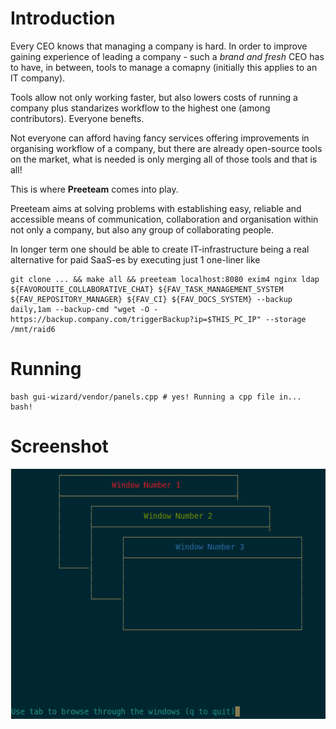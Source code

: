 # Introduction

Every CEO knows that managing a company is hard. In order to improve gaining 
experience of leading a company - such a _brand and fresh_ CEO has to have, in between, 
tools to manage a comapny (initially this applies to an IT company).

Tools allow not only working faster, but also lowers costs of running a company
plus standarizes workflow to the highest one (among contributors).
Everyone benefts.

Not everyone can afford having fancy services offering improvements in organising
workflow of a company, but there are already open-source tools on the market, 
what is needed is only merging all of those tools and that is all!

This is where **Preeteam** comes into play.

Preeteam aims at solving problems with establishing easy, reliable and accessible
means of communication, collaboration and organisation within not only a company,
but also any group of collaborating people.

In longer term one should be able to create IT-infrastructure being a real alternative 
for paid SaaS-es by executing just 1 one-liner like

    git clone ... && make all && preeteam localhost:8080 exim4 nginx ldap ${FAVOROUITE_COLLABORATIVE_CHAT} ${FAV_TASK_MANAGEMENT_SYSTEM ${FAV_REPOSITORY_MANAGER} ${FAV_CI} ${FAV_DOCS_SYSTEM} --backup daily,1am --backup-cmd "wget -O - https://backup.company.com/triggerBackup?ip=$THIS_PC_IP" --storage /mnt/raid6

# Running

    bash gui-wizard/vendor/panels.cpp # yes! Running a cpp file in... bash!

# Screenshot

![Window prototype](ss00.png "Switching windows with a tab")

